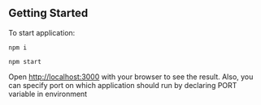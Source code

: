 ## Getting Started

To start application:
```
npm i

npm start
```

Open [http://localhost:3000](http://localhost:3000) with your browser to see the result.
Also, you can specify port on which application should run by declaring PORT variable in environment